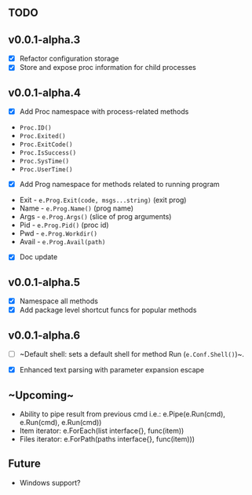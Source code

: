 ## TODO

## v0.0.1-alpha.3
* [x] Refactor configuration storage
* [x] Store and expose proc information for child processes

## v0.0.1-alpha.4
* [x] Add Proc namespace with process-related methods
* `Proc.ID()`
* `Proc.Exited()`
* `Proc.ExitCode()`
* `Proc.IsSuccess()`
* `Proc.SysTime()`
* `Proc.UserTime()`

* [x] Add Prog namespace for methods related to running program
* Exit  - `e.Prog.Exit(code, msgs...string)` (exit prog)
* Name  - `e.Prog.Name()` (prog name)
* Args  - `e.Prog.Args()` (slice of prog arguments)
* Pid   - `e.Prog.Pid()` (proc id)
* Pwd   - `e.Prog.Workdir()`
* Avail - `e.Prog.Avail(path)`

* [x] Doc update

## v0.0.1-alpha.5
* [x] Namespace all methods
* [x] Add package level shortcut funcs for popular methods

## v0.0.1-alpha.6
* [ ] ~Default shell: sets a default shell for method Run (`e.Conf.Shell()`)~.
* [x] Enhanced text parsing with parameter expansion escape


## ~Upcoming~
- Ability to pipe result from previous cmd i.e.:
  e.Pipe(e.Run(cmd), e.Run(cmd), e.Run(cmd))
- Item iterator:
  e.ForEach(list interface{}, func(item))
- Files iterator:
  e.ForPath(paths interface{}, func(item)))

## Future
- Windows support?